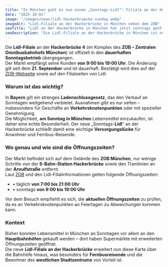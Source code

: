 ```yaml
---
title: "In München gibt es nun einen „Sonntags-Lidl“: Filiale an der Hackerbrücke jetzt auch am Wochenende geöffnet"
date: "2025-10-01"
image: "/images/news/lidl-hackerbruecke-sunday.webp"
imageAlt: "Lidl-Filiale an der Hackerbrücke in München neben dem ZOB"
seoTitle: "Lidl an der Hackerbrücke in München hat jetzt sonntags geöffnet"
seoDescription: "Die Lidl-Filiale an der Hackerbrücke in München ist nun sonntags von 9 bis 19 Uhr geöffnet – eine seltene Ausnahme in Bayern."
---
```


Die **Lidl-Filiale** an der **Hackerbrücke 4** (im Komplex des **ZOB – Zentralen Omnibusbahnhofs München**) ist offiziell in den **dauerhaften Sonntagsbetrieb** übergegangen.  
Der Markt empfängt seine Kunden **von 9:00 bis 19:00 Uhr**. Die Änderung gilt seit dem **21. September** und ist dauerhaft. Bestätigt wird dies auf der [ZOB-Webseite](https://www.muenchen-zob.de/de/places/lidl) sowie auf den Filialseiten von Lidl.

### Warum ist das wichtig?

In **Bayern** gilt ein strenges **Ladenschlussgesetz**, das den Verkauf an Sonntagen weitgehend verbietet. Ausnahmen gibt es nur selten – insbesondere für Geschäfte an **Verkehrsknotenpunkten** oder mit spezieller Genehmigung.  
Die Möglichkeit, **am Sonntag in München** Lebensmittel einzukaufen, ist daher eine echte Besonderheit. Der neue „Sonntags-**Lidl**“ an der Hackerbrücke schließt damit eine wichtige **Versorgungslücke** für Anwohner und Fernbus-Reisende.  

### Wo genau und wie sind die Öffnungszeiten?

Der Markt befindet sich auf dem Gelände des **ZOB München**, nur wenige Schritte von der **S-Bahn-Station Hackerbrücke** sowie den Tramlinien an der **Arnulfstraße** entfernt.  
Laut [ZOB](https://www.muenchen-zob.de/de/places/lidl) und den Lidl-Filialinformationen gelten folgende Öffnungszeiten:  
- • täglich **von 7:00 bis 21:00 Uhr**  
- • sonntags **von 9:00 bis 19:00 Uhr**  

Vor dem Besuch empfiehlt es sich, die **aktuellen Öffnungszeiten** zu prüfen, da es an Verkehrsknotenpunkten an Feiertagen zu Abweichungen kommen kann.  

### Kontext

Bisher konnten Lebensmittel in München an Sonntagen vor allem an den **Hauptbahnhöfen** gekauft werden – dort haben Supermärkte mit erweiterten Öffnungszeiten geöffnet.  
Die neue **Lidl-Filiale an der Hackerbrücke** erweitert nun diese Karte über die Bahnhöfe hinaus, was besonders für **Fernbusreisende** und die Bewohner des **westlichen Stadtzentrums** von Vorteil ist.  
